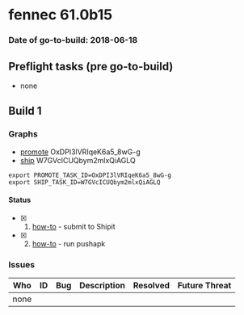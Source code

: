 # fennec 61.0b15

### Date of go-to-build: 2018-06-18

## Preflight tasks (pre go-to-build)
- none

## Build 1  

### Graphs
* [promote](https://tools.taskcluster.net/push-inspector/#/OxDPI3lVRIqeK6a5_8wG-g) OxDPI3lVRIqeK6a5_8wG-g
* [ship](https://tools.taskcluster.net/push-inspector/#/W7GVcICUQbym2mlxQiAGLQ) W7GVcICUQbym2mlxQiAGLQ
```
export PROMOTE_TASK_ID=OxDPI3lVRIqeK6a5_8wG-g
export SHIP_TASK_ID=W7GVcICUQbym2mlxQiAGLQ
```


#### Status
- [x] 1.  [how-to](https://wiki.mozilla.org/Release:Release_Automation_on_Mercurial:Starting_a_Release#Submit_to_Ship_It)  - submit to Shipit
- [x] 2.  [how-to](https://github.com/mozilla-releng/releasewarrior-2.0/blob/master/docs/release-promotion/mobile/howto.md)  - run pushapk

### Issues
| Who                 | ID               | Bug                                                                 | Description                | Resolved                | Future Threat                |
| ------------------- | ---------------- | ------------------------------------------------------------------- | -------------------------- | ----------------------- | ---------------------------- |
| none | | | | | |

